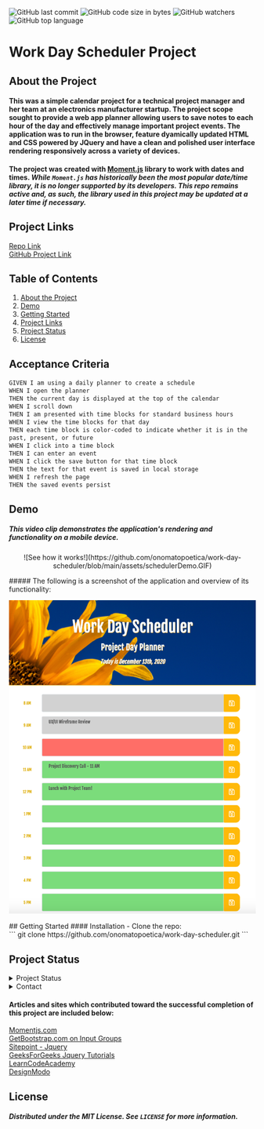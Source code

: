 ![GitHub last commit](https://img.shields.io/github/last-commit/onomatopoetica/work-day-scheduler)  ![GitHub code size in bytes](https://img.shields.io/github/languages/code-size/onomatopoetica/work-day-scheduler)  ![GitHub watchers](https://img.shields.io/github/watchers/onomatopoetica/work-day-scheduler?label=Watch&style=social)  ![GitHub top language](https://img.shields.io/github/languages/top/onomatopoetica/work-day-scheduler)

# Work Day Scheduler Project <br>

## About the Project

#### This was a simple calendar project for a technical project manager and her team at an electronics manufacturer startup. The project scope sought to provide a web app planner allowing users to save notes to each hour of the day and effectively manage important project events. The application was to run in the browser, feature dyamically updated HTML and CSS powered by JQuery and have a clean and polished user interface rendering responsively across a variety of devices. 

#### The project was created with [Moment.js](https://momentjs.com/) library to work with dates and times. <em> While `Moment.js` has historically been the most popular date/time library, it is no longer supported by its developers. This repo remains active and, as such, the library used in this project may be updated at a later time if necessary. </em> 

## Project Links
[Repo Link](https://github.com/onomatopoetica/work-day-scheduler) <br>
[GitHub Project Link](https://onomatopoetica.github.io/work-day-scheduler/)

## Table of Contents
1. [About the Project](#About-The-Project)
1. [Demo](#Demo)
1. [Getting Started](#Getting-Started)
1. [Project Links](#Project-Links)
1. [Project Status](#Project-Status)
1. [License](#License)

## Acceptance Criteria

```
GIVEN I am using a daily planner to create a schedule
WHEN I open the planner
THEN the current day is displayed at the top of the calendar
WHEN I scroll down
THEN I am presented with time blocks for standard business hours
WHEN I view the time blocks for that day
THEN each time block is color-coded to indicate whether it is in the past, present, or future
WHEN I click into a time block
THEN I can enter an event
WHEN I click the save button for that time block
THEN the text for that event is saved in local storage
WHEN I refresh the page
THEN the saved events persist
```

## Demo

##### This video clip demonstrates the application's rendering and functionality on a mobile device.
<p align="center">
![See how it works!](https://github.com/onomatopoetica/work-day-scheduler/blob/main/assets/schedulerDemo.GIF)  
</p>
##### The following is a screenshot of the application and overview of its functionality: <br>
<p align="center">
<img src="assets/scheduler0meetings.png" alt="planner screenshot" title="screenshot" width="700" height="auto">
</p>
## Getting Started
#### Installation - Clone the repo: <br>
   ```  
   git clone https://github.com/onomatopoetica/work-day-scheduler.git
   ```

## Project Status
<details>
    <summary>Project Status</summary>
    Active
</details>
<details>
    <summary>Contact</summary>
    jendotb@gmail.com
</details>

#### Articles and sites which contributed toward the successful completion of this project are included below:

[Momentjs.com](https://momentjs.com/) <br>
[GetBootstrap.com on Input Groups](https://getbootstrap.com/docs/4.0/components/input-group/) <br>
[Sitepoint - Jquery](https://www.sitepoint.com/jquery-date-future-date/) <br>
[GeeksForGeeks Jquery Tutorials](https://www.geeksforgeeks.org/jquery-tutorials/) <br>
[LearnCodeAcademy](https://www.youtube.com/watch?v=G-POtu9J-m4) <br>
[DesignModo](https://designmodo.com/calendar-jquery-css3/) <br>

## License
##### Distributed under the MIT License. See `LICENSE` for more information.
